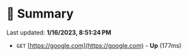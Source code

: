 # 📖 Summary
Last updated: **1/16/2023, 8:51:24 PM**

- `GET` [https://google.com](https://google.com) - **Up** (177ms)
